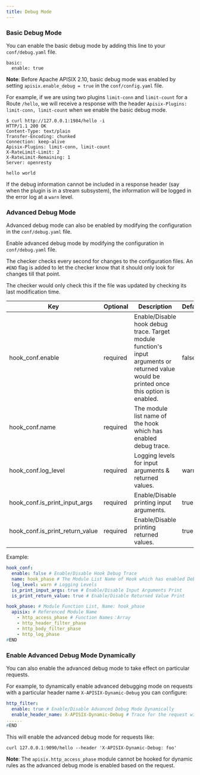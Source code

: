 ```yaml
---
title: Debug Mode
---
```


<!--
#
# Licensed to the Apache Software Foundation (ASF) under one or more
# contributor license agreements.  See the NOTICE file distributed with
# this work for additional information regarding copyright ownership.
# The ASF licenses this file to You under the Apache License, Version 2.0
# (the "License"); you may not use this file except in compliance with
# the License.  You may obtain a copy of the License at
#
#     http://www.apache.org/licenses/LICENSE-2.0
#
# Unless required by applicable law or agreed to in writing, software
# distributed under the License is distributed on an "AS IS" BASIS,
# WITHOUT WARRANTIES OR CONDITIONS OF ANY KIND, either express or implied.
# See the License for the specific language governing permissions and
# limitations under the License.
#
-->

### Basic Debug Mode

You can enable the basic debug mode by adding this line to your `conf/debug.yaml` file.

```
basic:
  enable: true
```

**Note**: Before Apache APISIX 2.10, basic debug mode was enabled by setting `apisix.enable_debug = true` in the `conf/config.yaml` file.

For example, if we are using two plugins `limit-conn` and `limit-count` for a Route `/hello`, we will receive a response with the header `Apisix-Plugins: limit-conn, limit-count` when we enable the basic debug mode.

```shell
$ curl http://127.0.0.1:1984/hello -i
HTTP/1.1 200 OK
Content-Type: text/plain
Transfer-Encoding: chunked
Connection: keep-alive
Apisix-Plugins: limit-conn, limit-count
X-RateLimit-Limit: 2
X-RateLimit-Remaining: 1
Server: openresty

hello world
```

If the debug information cannot be included in a response header (say when the plugin is in a stream subsystem), the information will be logged in the error log at a `warn` level.

### Advanced Debug Mode

Advanced debug mode can also be enabled by modifying the configuration in the `conf/debug.yaml` file.

Enable advanced debug mode by modifying the configuration in `conf/debug.yaml` file.

The checker checks every second for changes to the configuration files. An `#END` flag is added to let the checker know that it should only look for changes till that point.

The checker would only check this if the file was updated by checking its last modification time.

| Key                             | Optional | Description                                                                                                                               | Default |
| ------------------------------- | -------- | ----------------------------------------------------------------------------------------------------------------------------------------- | ------- |
| hook_conf.enable                | required | Enable/Disable hook debug trace. Target module function's input arguments or returned value would be printed once this option is enabled. | false   |
| hook_conf.name                  | required | The module list name of the hook which has enabled debug trace.                                                                               |         |
| hook_conf.log_level             | required | Logging levels for input arguments & returned values.                                                                                      | warn    |
| hook_conf.is_print_input_args   | required | Enable/Disable printing input arguments.                                                                                                     | true    |
| hook_conf.is_print_return_value | required | Enable/Disable printing returned values.                                                                                                      | true    |

Example:

```yaml
hook_conf:
  enable: false # Enable/Disable Hook Debug Trace
  name: hook_phase # The Module List Name of Hook which has enabled Debug Trace
  log_level: warn # Logging Levels
  is_print_input_args: true # Enable/Disable Input Arguments Print
  is_print_return_value: true # Enable/Disable Returned Value Print

hook_phase: # Module Function List, Name: hook_phase
  apisix: # Referenced Module Name
    - http_access_phase # Function Names：Array
    - http_header_filter_phase
    - http_body_filter_phase
    - http_log_phase
#END
```

### Enable Advanced Debug Mode Dynamically

You can also enable the advanced debug mode to take effect on particular requests.

For example, to dynamically enable advanced debugging mode on requests with a particular header name `X-APISIX-Dynamic-Debug` you can configure:

```yaml
http_filter:
  enable: true # Enable/Disable Advanced Debug Mode Dynamically
  enable_header_name: X-APISIX-Dynamic-Debug # Trace for the request with this header
......
#END
```

This will enable the advanced debug mode for requests like:

```shell
curl 127.0.0.1:9090/hello --header 'X-APISIX-Dynamic-Debug: foo'
```

**Note**: The `apisix.http_access_phase` module cannot be hooked for dynamic rules as the advanced debug mode is enabled based on the request.
